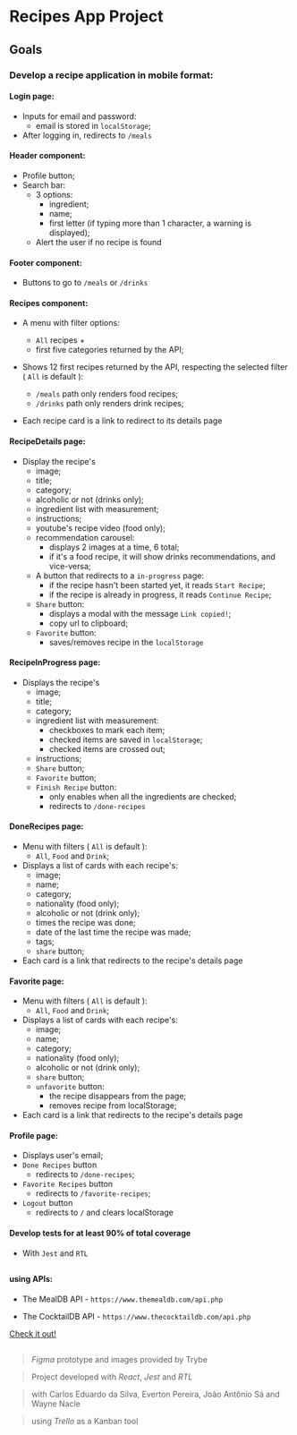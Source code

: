# Recipes App Project

## Goals

### Develop a recipe application in mobile format:

#### Login page:

- Inputs for email and password:
  - email is stored in `localStorage`;
- After logging in, redirects to `/meals`

#### Header component:

- Profile button;
- Search bar:
  - 3 options:
    - ingredient;
    - name;
    - first letter (if typing more than 1 character, a warning is displayed);
  - Alert the user if no recipe is found


#### Footer component:

- Buttons to go to `/meals` or `/drinks`

#### Recipes component:

- A menu with filter options:
  - `All` recipes +
  - first five categories returned by the API;

- Shows 12 first recipes returned by the API, respecting the selected filter ( `All` is default ):
  - `/meals` path only renders food recipes;
  - `/drinks` path only renders drink recipes;

- Each recipe card is a link to redirect to its details page

#### RecipeDetails page:

- Display the recipe's
  - image;
  - title;
  - category;
  - alcoholic or not (drinks only);
  - ingredient list with measurement;
  - instructions;
  - youtube's recipe video (food only);
  - recommendation carousel:
    - displays 2 images at a time, 6 total;
    - if it's a food recipe, it will show drinks recommendations, and vice-versa;
  - A button that redirects to a `in-progress` page:
    - if the recipe hasn't been started yet, it reads `Start Recipe`;
    - if the recipe is already in progress, it reads `Continue Recipe`;
  - `Share` button:
    - displays a modal with the message `Link copied!`;
    - copy url to clipboard;
  - `Favorite` button:
    - saves/removes recipe in the `localStorage`

#### RecipeInProgress page:

- Displays the recipe's
  - image;
  - title;
  - category;
  - ingredient list with measurement:
    - checkboxes to mark each item;
    - checked items are saved in `localStorage`;
    - checked items are crossed out;
  - instructions;
  - `Share` button;
  - `Favorite` button;
  - `Finish Recipe` button:
    - only enables when all the ingredients are checked;
    - redirects to `/done-recipes`

#### DoneRecipes page:

- Menu with filters ( `All` is default ):
  - `All`, `Food` and `Drink`;
- Displays a list of cards with each recipe's:
  - image;
  - name;
  - category;
  - nationality (food only);
  - alcoholic or not (drink only);
  - times the recipe was done;
  - date of the last time the recipe was made;
  - tags;
  - `share` button;
- Each card is a link that redirects to the recipe's details page

#### Favorite page:

- Menu with filters ( `All` is default ):
  - `All`, `Food` and `Drink`;
- Displays a list of cards with each recipe's:
  - image;
  - name;
  - category;
  - nationality (food only);
  - alcoholic or not (drink only);
  - `share` button;
  - `unfavorite` button:
    - the recipe disappears from the page;
    - removes recipe from localStorage;
- Each card is a link that redirects to the recipe's details page

#### Profile page:

- Displays user's email;
- `Done Recipes` button
  - redirects to `/done-recipes`;
- `Favorite Recipes` button
  - redirects to `/favorite-recipes`;
- `Logout` button
  - redirects to `/` and clears localStorage

#### Develop tests for at least 90% of total coverage

- With `Jest` and `RTL`
##

#### using APIs:
- The MealDB API - `https://www.themealdb.com/api.php`

- The CocktailDB API - `https://www.thecocktaildb.com/api.php`

[Check it out!](https://github.com/biancaoura/project-recipes-app)

##

> _Figma_ prototype and images provided by Trybe

> Project developed with _React_, _Jest_ and _RTL_

> with Carlos Eduardo da Silva, Everton Pereira, João Antônio Sá and Wayne Nacle

> using _Trello_ as a Kanban tool
